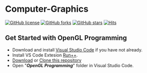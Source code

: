 # Computer-Graphics
[![GitHub license](https://img.shields.io/github/license/MdAlbinHossain/Computer-Graphics.svg)](https://github.com/MdAlbinHossain/Computer-Graphics/blob/master/LICENSE)
[![GitHub forks](https://img.shields.io/github/forks/MdAlbinHossain/Computer-Graphics.svg?style=social&label=Fork)](https://github.com/MdAlbinHossain/Computer-Graphics)
[![GitHub stars](https://img.shields.io/github/stars/MdAlbinHossain/Computer-Graphics.svg?style=social&label=Stars)](https://github.com/MdAlbinHossain/Computer-Graphics)
[![Hits](https://hits.seeyoufarm.com/api/count/incr/badge.svg?url=https%3A%2F%2Fgithub.com%2FMdAlbinHossain%2FComputer-Graphics&count_bg=%2379C83D&title_bg=%23555555&icon=&icon_color=%23E7E7E7&title=hits&edge_flat=false)](https://hits.seeyoufarm.com)

## Get Started with OpenGL Programming
- Download and install <a href="https://code.visualstudio.com/download" target="_blank">Visual Studio Code</a> if you have not already.
- Install VS Code Extesion <a href="https://marketplace.visualstudio.com/items?itemName=AlbinBD.run" target="_blank">Run++</a>.
- [Download](https://github.com/MdAlbinHossain/Computer-Graphics/archive/refs/heads/main.zip) or <a href="https://github.com/MdAlbinHossain/Computer-Graphics" target="_blank">Clone this repository</a>
- Open "***OpenGL Programming***" folder in Visual Studio Code.
